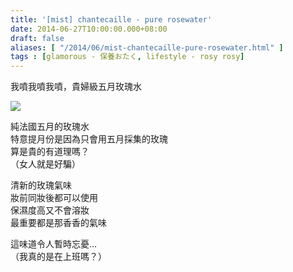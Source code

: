 ```yaml
---
title: '[mist] chantecaille - pure rosewater'
date: 2014-06-27T10:00:00.000+08:00
draft: false
aliases: [ "/2014/06/mist-chantecaille-pure-rosewater.html" ]
tags : [glamorous - 保養おたく, lifestyle - rosy rosy]
---
```


我噴我噴我噴，貴婦級五月玫瑰水  

![](/images/chantecaillemist.jpg)

純法國五月的玫瑰水  
特意提月份是因為只會用五月採集的玫瑰  
算是貴的有道理嗎？  
（女人就是好騙）  
  
清新的玫瑰氣味  
妝前同妝後都可以使用  
保濕度高又不會溶妝  
最重要都是那香香的氣味  
  
這味道令人暫時忘憂...  
（我真的是在上班嗎？）

